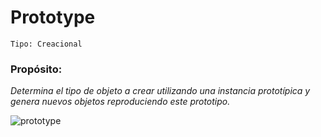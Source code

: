 # Prototype
```
Tipo: Creacional
```
### Propósito:
_Determina el tipo de objeto a crear utilizando una instancia prototípica y genera nuevos objetos reproduciendo 
este prototipo._



![prototype](https://user-images.githubusercontent.com/42217739/46635561-807c0600-cb1a-11e8-8936-27518ebcdf54.jpg)
